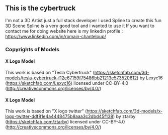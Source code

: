 ## This is the cybertruck

I'm not a 3D Artist just a full stack developer
I used Spline to create this fun 3D Scene
Spline is a very good tool and i wanted to use it
If you want to contact me for doing website here is my linkedin profile :
https://www.linkedin.com/in/romain-chanteloup/

### Copyrights of Models

#### X Logo Model

This work is based on "Tesla Cybertruck" (https://sketchfab.com/3d-models/tesla-cybertruck-f12e67159f75486bb21213e573520612) by Lexyc16 (https://sketchfab.com/Lexyc16) licensed under CC-BY-4.0 (http://creativecommons.org/licenses/by/4.0/)

#### X Logo Model

This work is based on "X logo twitter" (https://sketchfab.com/3d-models/x-logo-twitter-ddf81e4a4448475b8aaa3c2dbd45f138) by ztarby (https://sketchfab.com/ztarby) licensed under CC-BY-4.0 (http://creativecommons.org/licenses/by/4.0/)
